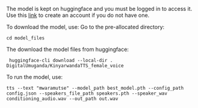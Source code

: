 
The model is kept on huggingface and you must be logged in to access it. Use this [link](https://huggingface.co/join) to create an account if you do not have one.

To download the model, use:
Go to the pre-allocated directory:
```
cd model_files
```
The download the model files from huggingface:
```
 huggingface-cli download --local-dir . DigitalUmuganda/KinyarwandaTTS_female_voice
```
To run the model, use:

```
tts --text "mwaramutse" --model_path best_model.pth --config_path config.json --speakers_file_path speakers.pth --speaker_wav conditioning_audio.wav --out_path out.wav
```
